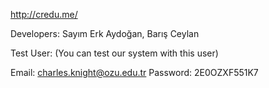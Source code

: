 http://credu.me/

Developers:
Sayım Erk Aydoğan, Barış Ceylan

Test User: (You can test our system with this user)

Email: charles.knight@ozu.edu.tr
Password: 2E0OZXF551K7
